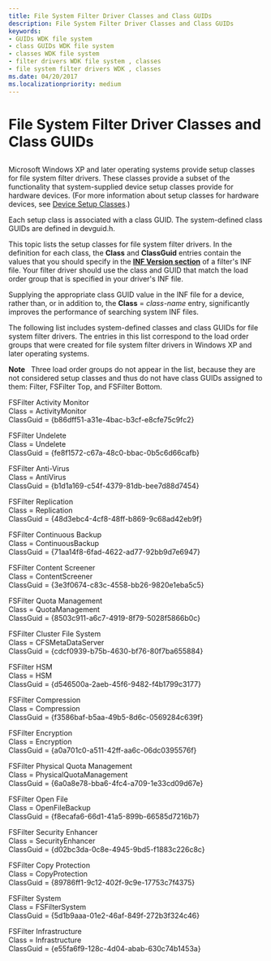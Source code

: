 ```yaml
---
title: File System Filter Driver Classes and Class GUIDs
description: File System Filter Driver Classes and Class GUIDs
keywords:
- GUIDs WDK file system
- class GUIDs WDK file system
- classes WDK file system
- filter drivers WDK file system , classes
- file system filter drivers WDK , classes
ms.date: 04/20/2017
ms.localizationpriority: medium
---
```


# File System Filter Driver Classes and Class GUIDs


## <span id="ddk_file_system_filter_driver_classes_and_class_guids_if"></span><span id="DDK_FILE_SYSTEM_FILTER_DRIVER_CLASSES_AND_CLASS_GUIDS_IF"></span>


Microsoft Windows XP and later operating systems provide setup classes for file system filter drivers. These classes provide a subset of the functionality that system-supplied device setup classes provide for hardware devices. (For more information about setup classes for hardware devices, see [Device Setup Classes](../install/overview-of-device-setup-classes.md).)

Each setup class is associated with a class GUID. The system-defined class GUIDs are defined in devguid.h.

This topic lists the setup classes for file system filter drivers. In the definition for each class, the **Class** and **ClassGuid** entries contain the values that you should specify in the [**INF Version section**](../install/inf-version-section.md) of a filter's INF file. Your filter driver should use the class and GUID that match the load order group that is specified in your driver's INF file.

Supplying the appropriate class GUID value in the INF file for a device, rather than, or in addition to, the **Class** = *class-name* entry, significantly improves the performance of searching system INF files.

The following list includes system-defined classes and class GUIDs for file system filter drivers. The entries in this list correspond to the load order groups that were created for file system filter drivers in Windows XP and later operating systems.

**Note**   Three load order groups do not appear in the list, because they are not considered setup classes and thus do not have class GUIDs assigned to them: Filter, FSFilter Top, and FSFilter Bottom.

 

<span id="FSFilter_Activity_Monitor"></span><span id="fsfilter_activity_monitor"></span><span id="FSFILTER_ACTIVITY_MONITOR"></span>FSFilter Activity Monitor<br/>
Class = ActivityMonitor<br/>
ClassGuid = {b86dff51-a31e-4bac-b3cf-e8cfe75c9fc2}

<span id="FSFilter_Undelete"></span><span id="fsfilter_undelete"></span><span id="FSFILTER_UNDELETE"></span>FSFilter Undelete<br/>
Class = Undelete<br/>
ClassGuid = {fe8f1572-c67a-48c0-bbac-0b5c6d66cafb}

<span id="FSFilter_Anti-Virus"></span><span id="fsfilter_anti-virus"></span><span id="FSFILTER_ANTI-VIRUS"></span>FSFilter Anti-Virus<br/>
Class = AntiVirus<br/>
ClassGuid = {b1d1a169-c54f-4379-81db-bee7d88d7454}

<span id="FSFilter_Replication"></span><span id="fsfilter_replication"></span><span id="FSFILTER_REPLICATION"></span>FSFilter Replication<br/>
Class = Replication<br/>
ClassGuid = {48d3ebc4-4cf8-48ff-b869-9c68ad42eb9f}

<span id="FSFilter_Continuous_Backup"></span><span id="fsfilter_continuous_backup"></span><span id="FSFILTER_CONTINUOUS_BACKUP"></span>FSFilter Continuous Backup<br/>
Class = ContinuousBackup<br/>
ClassGuid = {71aa14f8-6fad-4622-ad77-92bb9d7e6947}

<span id="FSFilter_Content_Screener"></span><span id="fsfilter_content_screener"></span><span id="FSFILTER_CONTENT_SCREENER"></span>FSFilter Content Screener<br/>
Class = ContentScreener<br/>
ClassGuid = {3e3f0674-c83c-4558-bb26-9820e1eba5c5}

<span id="FSFilter_Quota_Management"></span><span id="fsfilter_quota_management"></span><span id="FSFILTER_QUOTA_MANAGEMENT"></span>FSFilter Quota Management<br/>
Class = QuotaManagement<br/>
ClassGuid = {8503c911-a6c7-4919-8f79-5028f5866b0c}

<span id="FSFilter_Cluster_File_System"></span><span id="fsfilter_cluster_file_system"></span><span id="FSFILTER_CLUSTER_FILE_SYSTEM"></span>FSFilter Cluster File System<br/>
Class = CFSMetaDataServer<br/>
ClassGuid = {cdcf0939-b75b-4630-bf76-80f7ba655884}

<span id="FSFilter_HSM"></span><span id="fsfilter_hsm"></span><span id="FSFILTER_HSM"></span>FSFilter HSM<br/>
Class = HSM<br/>
ClassGuid = {d546500a-2aeb-45f6-9482-f4b1799c3177}

<span id="FSFilter_Compression"></span><span id="fsfilter_compression"></span><span id="FSFILTER_COMPRESSION"></span>FSFilter Compression<br/>
Class = Compression<br/>
ClassGuid = {f3586baf-b5aa-49b5-8d6c-0569284c639f}

<span id="FSFilter_Encryption"></span><span id="fsfilter_encryption"></span><span id="FSFILTER_ENCRYPTION"></span>FSFilter Encryption<br/>
Class = Encryption<br/>
ClassGuid = {a0a701c0-a511-42ff-aa6c-06dc0395576f}

<span id="FSFilter_Physical_Quota_Management"></span><span id="fsfilter_physical_quota_management"></span><span id="FSFILTER_PHYSICAL_QUOTA_MANAGEMENT"></span>FSFilter Physical Quota Management<br/>
Class = PhysicalQuotaManagement<br/>
ClassGuid = {6a0a8e78-bba6-4fc4-a709-1e33cd09d67e}

<span id="FSFilter_Open_File"></span><span id="fsfilter_open_file"></span><span id="FSFILTER_OPEN_FILE"></span>FSFilter Open File<br/>
Class = OpenFileBackup<br/>
ClassGuid = {f8ecafa6-66d1-41a5-899b-66585d7216b7}

<span id="FSFilter_Security_Enhancer"></span><span id="fsfilter_security_enhancer"></span><span id="FSFILTER_SECURITY_ENHANCER"></span>FSFilter Security Enhancer<br/>
Class = SecurityEnhancer<br/>
ClassGuid = {d02bc3da-0c8e-4945-9bd5-f1883c226c8c}

<span id="FSFilter_Copy_Protection"></span><span id="fsfilter_copy_protection"></span><span id="FSFILTER_COPY_PROTECTION"></span>FSFilter Copy Protection<br/>
Class = CopyProtection<br/>
ClassGuid = {89786ff1-9c12-402f-9c9e-17753c7f4375}

<span id="FSFilter_System"></span><span id="fsfilter_system"></span><span id="FSFILTER_SYSTEM"></span>FSFilter System<br/>
Class = FSFilterSystem<br/>
ClassGuid = {5d1b9aaa-01e2-46af-849f-272b3f324c46}

<span id="FSFilter_Infrastructure"></span><span id="fsfilter_infrastructure"></span><span id="FSFILTER_INFRASTRUCTURE"></span>FSFilter Infrastructure<br/>
Class = Infrastructure<br/>
ClassGuid = {e55fa6f9-128c-4d04-abab-630c74b1453a}
 

